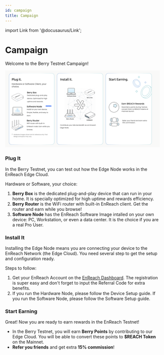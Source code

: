 ```yaml
---
id: campaign
title: Campaign
---
```


import Link from '@docusaurus/Link';

# Campaign

Welcome to the Berry Testnet Campaign!

![testnet poster](/img/testnet/testnet_poster.png)

### Plug It
In the Berry Testnet, you can test out how the Edge Node works in the EnReach Edge Cloud. 

Hardware or Software, your choice:

1. **Berry Box** is the dedicated plug-and-play device that can run in your home. It is specially optimized for high uptime and rewards efficiency. 
2. **Berry Router** is the WiFi router with built-in EnReach client. Get the router and earn while you browse!
3. **Software Node** has the EnReach Software Image intalled on your own device: PC, Workstation, or even a data center. It is the choice if you are a real Pro User.  

### Install It
Installing the Edge Node means you are connecting your device to the EnReach Network (the Edge Cloud). You need several step to get the setup and configuration ready. 

Steps to follow:

1. Get your EnReach Account on the [EnReach Dashboard](https://dashboard.enreach.network). The registration is super easy and don't forget to input the Referral Code for extra benefits. 
2. If you run the Hardware Node, please follow the <Link to="/user-guides/device-setup">Device Setup</Link> guide. If you run the Software Node, please follow the <Link to="/user-guides/software-setup">Software Setup</Link> guide.

### Start Earning
Great! Now you are ready to earn rewards in the EnReach Testnet!

- In the Berry Testnet, you will earn **Berry Points** by contributing to our Edge Cloud. You will be able to convert these points to **$REACH Token** on the Mainnet. 
- **Refer you friends** and get extra **15% commission**! 
